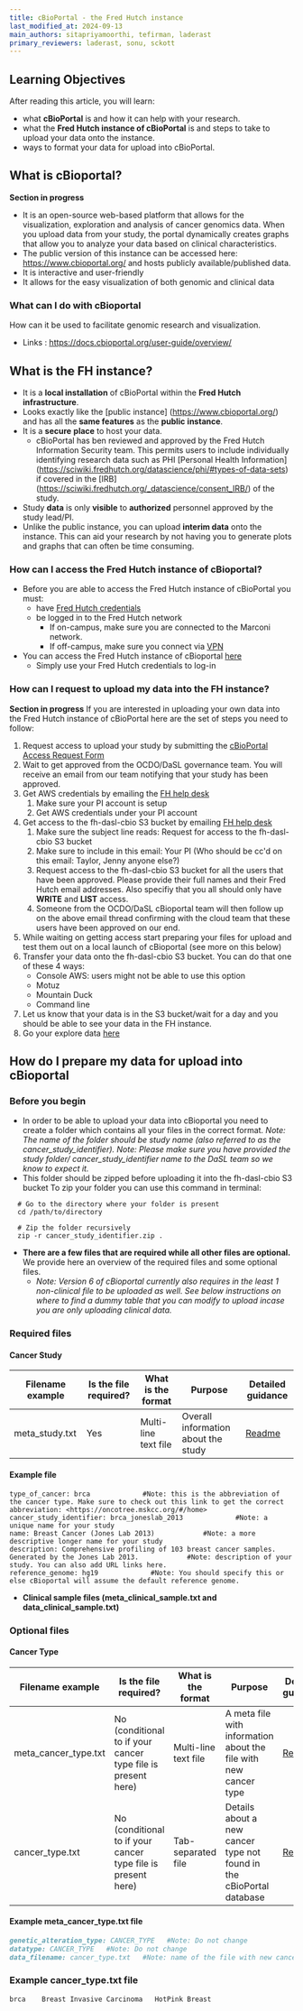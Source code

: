 ```yaml
---
title: cBioPortal - the Fred Hutch instance
last_modified_at: 2024-09-13
main_authors: sitapriyamoorthi, tefirman, laderast
primary_reviewers: laderast, sonu, sckott
---
```

Learning Objectives
-------------------

After reading this article, you will learn:

-   what **cBioPortal** is and how it can help with your research.
-   what the **Fred Hutch instance of cBioPortal** is and steps to take to upload your data onto the instance.
-   ways to format your data for upload into cBioPortal.

**What is cBioportal?**
-----------------------
**Section in progress**
-   It is an open-source web-based platform that allows for the visualization, exploration and analysis of cancer genomics data. When you upload data from your study, the portal dynamically creates graphs that allow you to analyze your data based on clinical characteristics.
-   The public version of this instance can be accessed here: <https://www.cbioportal.org/> and hosts publicly available/published data.
-   It is interactive and user-friendly
-   It allows for the easy visualization of both genomic and clinical data

### What can I do with cBioportal

How can it be used to facilitate genomic research and visualization.

-   Links : <https://docs.cbioportal.org/user-guide/overview/>

**What is the FH instance?**
----------------------------

-   It is a **local installation** of cBioPortal within the **Fred Hutch infrastructure**.
-   Looks exactly like the [public instance] (https://www.cbioportal.org/) and has all the **same features** as the **public** **instance**.
-   It is a **secure** **place** to host your data.
    -   cBioPortal has ben reviewed and approved by the Fred Hutch Information Security team. This permits users to include individually identifying research data such as PHI [Personal Health Information] (https://sciwiki.fredhutch.org/datascience/phi/#types-of-data-sets) if covered in the [IRB] (https://sciwiki.fredhutch.org/_datascience/consent_IRB/) of the study.
-   Study **data** is only **visible** to **authorized** personnel approved by the study lead/PI.
-   Unlike the public instance, you can upload **interim data** onto the instance. This can aid your research by not having you to generate plots and graphs that can often be time consuming.

### How can I access the Fred Hutch instance of cBioportal?

-   Before you are able to access the Fred Hutch instance of cBioPortal you must:
    -   have [Fred Hutch credentials](https://sciwiki.fredhutch.org/scicomputing/access_credentials/#hutchnet-id)
    -   be logged in to the Fred Hutch network
        -   If on-campus, make sure you are connected to the Marconi network.
        -   If off-campus, make sure you connect via [VPN](https://sciwiki.fredhutch.org/scicomputing/access_methods/#vpn)
-   You can access the Fred Hutch instance of cBioportal [here](https://cbioportal.fredhutch.org/)
    -   Simply use your Fred Hutch credentials to log-in
 
### **How can I request to upload my data into the FH instance?**
**Section in progress**
If you are interested in uploading your own data into the Fred Hutch instance of cBioPortal here are the set of steps you need to follow:

1.  Request access to upload your study by submitting the [cBioPortal Access Request Form](https://redcap.fredhutch.org/surveys/?s=AWWH7TC88TEC9DKW)
2.  Wait to get approved from the OCDO/DaSL governance team. You will receive an email from our team notifying that your study has been approved. 
3.  Get AWS credentials by emailing the [FH help desk](helpdesk@fredhutch.org)
    1.  Make sure your PI account is setup
    2.  Get AWS credentials under your PI account
4.  Get access to the fh-dasl-cbio S3 bucket by emailing [FH help desk](helpdesk@fredhutch.org)
    1.  Make sure the subject line reads: Request for access to the fh-dasl-cbio S3 bucket
    2.  Make sure to include in this email: Your PI (Who should be cc'd on this email: Taylor, Jenny anyone else?)
    3.  Request access to the fh-dasl-cbio S3 bucket for all the users that have been approved. Please provide their full names and their Fred Hutch email addresses. Also specifiy that you all should only have **WRITE** and **LIST** access.
    4.  Someone from the OCDO/DaSL cBioportal team will then follow up on the above email thread confirming with the cloud team that these users have been approved on our end.
5.  While waiting on getting access start preparing your files for upload and test them out on a local launch of cBioportal (see more on this below)
6.  Transfer your data onto the fh-dasl-cbio S3 bucket. You can do that one of these 4 ways:
    -   Console AWS: users might not be able to use this option
    -   Motuz
    -   Mountain Duck
    -   Command line
7.  Let us know that your data is in the S3 bucket/wait for a day and you should be able to see your data in the FH instance.
9.  Go your explore data [here](https://cbioportal.fredhutch.org/)

**How do I prepare my data for upload into cBioportal**
-------------------------------------------------------

### **Before you begin**

-   In order to be able to upload your data into cBioportal you need to create a folder which contains all your files in the correct format.
    *Note: The name of the folder should be study name (also referred to as the cancer_study_identifier).*
    *Note: Please make sure you have provided the study folder/ cancer_study_identifier name to the DaSL team so we know to expect it.*
-   This folder should be zipped before uploading it into the fh-dasl-cbio S3 bucket
    To zip your folder you can use this command in terminal:

  ```
    # Go to the directory where your folder is present
    cd /path/to/directory

    # Zip the folder recursively
    zip -r cancer_study_identifier.zip .
  ```
    
-   **There are a few files that are required while all other files are optional.** We provide here an overview of the required files and some optional files.
    -   *Note: Version 6 of cBioportal currently also requires in the least 1 non-clinical file to be uploaded as well. See below instructions on where to find a dummy table that you can modify to upload incase you are only uploading clinical data.*

### **Required files**



#### **Cancer Study**

| Filename example | Is the file required? | What is the format | Purpose | Detailed guidance |
| --- | --- | --- | --- | --- |
| meta_study.txt | Yes | Multi-line text file | Overall information about the study | [Readme]() |

#### **Example file**

```
type_of_cancer: brca             #Note: this is the abbreviation of the cancer type. Make sure to check out this link to get the correct abbreviation: <https://oncotree.mskcc.org/#/home>
cancer_study_identifier: brca_joneslab_2013             #Note: a unique name for your study
name: Breast Cancer (Jones Lab 2013)            #Note: a more descriptive longer name for your study
description: Comprehensive profiling of 103 breast cancer samples. Generated by the Jones Lab 2013.            #Note: description of your study. You can also add URL links here.
reference_genome: hg19             #Note: You should specify this or else cBioportal will assume the default reference genome.

```

- **Clinical sample files (meta_clinical_sample.txt and data_clinical_sample.txt)**

### **Optional files**



#### **Cancer Type**

| Filename example | Is the file required? | What is the format | Purpose | Detailed guidance |
| --- | --- | --- | --- | --- |
| meta_cancer_type.txt | No (conditional to if your cancer type file is present here) | Multi-line text file | A meta file with information about the file with new cancer type | [Readme]() |
| cancer_type.txt | No (conditional to if your cancer type file is present here) | Tab-separated file | Details about a new cancer type not found in the cBioPortal database | [Readme]()|

#### Example meta_cancer_type.txt file

```markdown
genetic_alteration_type: CANCER_TYPE   #Note: Do not change
datatype: CANCER_TYPE   #Note: Do not change
data_filename: cancer_type.txt   #Note: name of the file with new cancer type information
```

### Example cancer_type.txt file

```markdown
brca	Breast Invasive Carcinoma	HotPink	Breast
```
